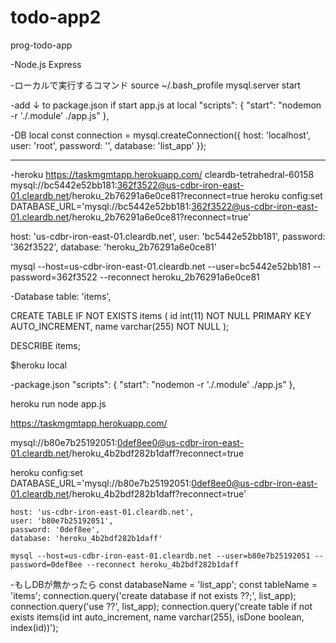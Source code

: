 # todo-app2
prog-todo-app

-Node.js Express

-ローカルで実行するコマンド
source ~/.bash_profile
mysql.server start

-add ↓ to package.json if start app.js at local
"scripts": {
    "start": "nodemon -r './.module' ./app.js"
  },

-DB local
const connection = mysql.createConnection({
  host: 'localhost',
  user: 'root',
  password: '',
  database: 'list_app'
});

---
-heroku
https://taskmgmtapp.herokuapp.com/
cleardb-tetrahedral-60158
mysql://bc5442e52bb181:362f3522@us-cdbr-iron-east-01.cleardb.net/heroku_2b76291a6e0ce81?reconnect=true
heroku config:set DATABASE_URL='mysql://bc5442e52bb181:362f3522@us-cdbr-iron-east-01.cleardb.net/heroku_2b76291a6e0ce81?reconnect=true'

host: 'us-cdbr-iron-east-01.cleardb.net',
user: 'bc5442e52bb181',
password: '362f3522',
database: 'heroku_2b76291a6e0ce81'

mysql --host=us-cdbr-iron-east-01.cleardb.net --user=bc5442e52bb181 --password=362f3522 --reconnect heroku_2b76291a6e0ce81

-Database
table: 'items',


CREATE TABLE IF NOT EXISTS items (
  id int(11) NOT NULL PRIMARY KEY AUTO_INCREMENT,
  name varchar(255) NOT NULL
);

DESCRIBE items;

$heroku local

-package.json
"scripts": {
    "start": "nodemon -r './.module' ./app.js"
  },

  heroku run node app.js

  https://taskmgmtapp.herokuapp.com/



  mysql://b80e7b25192051:0def8ee0@us-cdbr-iron-east-01.cleardb.net/heroku_4b2bdf282b1daff?reconnect=true

  heroku config:set DATABASE_URL='mysql://b80e7b25192051:0def8ee0@us-cdbr-iron-east-01.cleardb.net/heroku_4b2bdf282b1daff?reconnect=true'

    host: 'us-cdbr-iron-east-01.cleardb.net',
    user: 'b80e7b25192051',
    password: '0def8ee',
    database: 'heroku_4b2bdf282b1daff'

    mysql --host=us-cdbr-iron-east-01.cleardb.net --user=b80e7b25192051 --password=0def8ee --reconnect heroku_4b2bdf282b1daff

-もしDBが無かったら
const databaseName = 'list_app';
const tableName = 'items';
connection.query('create database if not exists ??;', list_app);
connection.query('use ??', list_app);
connection.query('create table if not exists items(id int auto_increment, name varchar(255), isDone boolean, index(id))');
